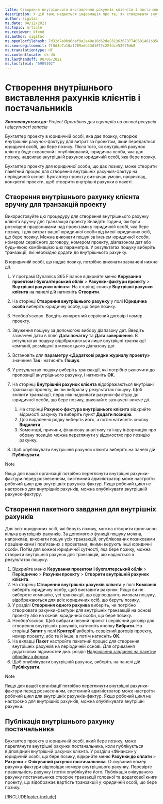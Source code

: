 ```yaml
---
title: Створення внутрішнього виставлення рахунків клієнтів і постачальників
description: У цій темі надається інформація про те, як створювати внутрішні рахунки-фактури клієнта та постачальника.
author: sigitac
ms.date: 04/12/2021
ms.topic: article
ms.reviewer: kfend
ms.author: sigitac
ms.openlocfilehash: 7d32d7a0b96daf9a2a48e16d62de8319636737740601481b85ee887948e31110
ms.sourcegitcommit: 7f8d1e7a16af769adb43d1877c28fdce53975db8
ms.translationtype: HT
ms.contentlocale: uk-UA
ms.lasthandoff: 08/06/2021
ms.locfileid: "6989302"
---
```

# <a name="create-intercompany-customer-and-vendor-invoices"></a>Створення внутрішнього виставлення рахунків клієнтів і постачальників

_**Застосовується до:** Project Operations для сценаріїв на основі ресурсів і відсутності запасів_

Бухгалтер проекту в юридичній особі, яка дає позику, створює внутрішній рахунок-фактуру для витрат за проектом, який передається юридичні особі, що бере позику. Після того, як внутрішній рахунок клієнту буде схвалений і опублікований, юридична особа, яка дає позику, надсилає внутрішній рахунок юридичній особі, яка бере позику.

Бухгалтер проекту для юридичної особи, що дає позику, може створити пакетний процес для створення внутрішніх рахунків-фактур на періодичній основі. Бухгалтер проекту визначає умови, наприклад, конкретні проекти, щоб створити внутрішні рахунки в пакеті.

## <a name="manually-create-an-intercompany-customer-invoice-for-project-transactions"></a>Створення внутрішнього рахунку клієнта вручну для транзакцій проекту 

Використовуйте цю процедуру для створення внутрішнього рахунку клієнта вручну для транзакцій проекту Знайдіть години, які були розміщені працівниками над проектами у юридичній особі, яка бере позику, і для витрат вашої юридичної особи від імені юридичних осіб, що бере позику. Можна виконати пошук за іменем юридичної особи, номером сервісного договору, номером проекту, діапазоном дат або будь-якою комбінацією цих параметрів. У результатах пошуку виберіть транзакції, які необхідно додати до внутрішнього рахункy. 

В юридичній особі, що надає позику, потрібно виконати зазначені нижче дії. 

1. У програмі Dynamics 365 Finance відкрийте меню **Керування проектом і бухгалтерський облік** > **Рахунки-фактури проекту** > **Внутрішні рахунки клієнта**. На сторінці списку **Внутрішні рахунки клієнта** на панелі дій натисніть **Створити**.
2. На сторінці **Створення внутрішнього рахунку** у полі **Юридична особа** виберіть юридичну особу, що бере позику.
3. Необов'язково. Введіть конкретний сервісний договір і номер проекту.
4. Звуження пошуку за допомогою вибору діапазону дат. Введіть зазначені дати в поля **Дата початку** та **Дата завершення**. В результатах пошуку відображаються лише внутрішні транзакції компанії, розміщені в межах цього діапазону дат.
5. Встановіть для **параметру «Додаткові рядки журналу проекту»** значення **Так** і натисніть **Пошук**.
6. У результатах пошуку виберіть транзакції, які потрібно включити до пропозиції внутрішнього рахунку, і натисніть **OK**.
7. На сторінці **Внутрішній рахунок клієнта** відображаються внутрішні транзакції проекту, які ви вибрали у результатах пошуку. Щоб змінити транзакції, перш ніж надсилати рахунок-фактуру до юридичної особи, що бере позику, виконайте зазначені нижче дії.
  
    1. На сторінці **Рахунок-фактура внутрішнього клієнта** відкрийте відомості рахунку та виберіть пункт **Додати позицію**.
    2. Для видалення рядку виберіть його, а потім натисніть кнопку **Видалити** .
    3. Коментарі, причини, фінансову аналітику та іншу інформацію про обрану позицію можна переглянути у відомостях про позицію рахунку.
    
8. Щоб опублікувати внутрішній рахунок клієнта виберіть на панелі дій **Публікувати**.

> [!NOTE]
> Якщо для вашої організації потрібно переглянути внутрішні рахунки-фактури перед рознесенням, системний адміністратор може настроїти робочий цикл для внутрішніх рахунків-фактур. Якщо робочий цикл не настроєно для внутрішніх рахунків, можна опублікувати внутрішній рахунок-фактуру.

## <a name="create-a-batch-job-for-intercompany-invoices"></a>Створення пакетного завдання для внутрішніх рахунків

Для всіх юридичних осіб, які беруть позику, можна створити одночасно кілька внутрішніх рахунків. За допомогою функції пошуку можна, наприклад, виконати пошук усіх транзакцій, опублікованих позиковими працівниками і пов'язаних з проектами, якими керують інші юридичні особи. Потім для кожної юридичної сутності, яка бере позику, можна створити внутрішній рахунок для транзакцій, що надаються в результатах пошуку.

1. Відкрийте меню **Керування проектом і бухгалтерський облік** > **Періодично** > **Рахунки проекту** > **Створити внутрішній рахунок клієнта**.
2. На сторінці **Створення внутрішніх рахунків клієнта** у полі **Компанія** виберіть юридичну особу, щоб виставити рахунок. Якщо ви не виберете компанію, усі транзакції, що відповідають умовам пошуку, відображаються для всіх юридичних осіб, що беруть позику.
3. У розділі **Створення одного рахунка** виберіть, чи потрібно створювати рахунки-фактури для внутрішніх транзакцій на основі проекту або на основі юридичної особи, що бере позику.
4. Необов'язково. Щоб вибрати певний проект і сервісний договір для створення внутрішніх рахунків, натисніть кнопку **Вибрати**. На сторінці **Запит** у полі **Критерії** виберіть сервісний договір проекту, номер проекту, або те й інше, а потім натисніть **OK**.
5. На вкладці **Пакет** настройте пакетний процес для створення внутрішніх рахунків на періодичній основі. Для отримання додаткових відомостей див. розділ [Надсилання завдання на пакетну обробку з форми](/dynamicsax-2012/appuser-itpro/submit-a-batch-processing-job-from-a-form).
6. Щоб опублікувати внутрішній рахунок, виберіть на панелі дій **Публікувати**.

> [!NOTE]
> Якщо для вашої організації потрібно переглянути внутрішні рахунки-фактури перед рознесенням, системний адміністратор може настроїти робочий цикл для внутрішніх рахунків-фактур. Якщо робочий цикл не настроєно для внутрішніх рахунків, можна опублікувати внутрішні рахунки.

## <a name="post-the-intercompany-vendor-invoice"></a>Публікація внутрішнього рахунку постачальника

Бухгалтер проекту в юридичній особі, який бере позику, може переглянути внутрішні рахунки постачальника, коли публікується відповідний внутрішній рахунок клієнта. У розділи «Фінанси» у юридичній особі, що бере позику, відкрийте меню **Рахунки до сплати** > **Рахунки** > **Очікуваний рахунок постачальника**. Очікуваний номер рахунка-фактури відповідає номеру внутрішнього рахунку. Перевірте правильність рахунку і потім опублікуйте його. Публікація очікуваного рахунку постачальника створює транзакції головної та додаткової книги проекту, що відображає вартість транзакцій у юридичній особі, що бере позику.


[!INCLUDE[footer-include](../includes/footer-banner.md)]
